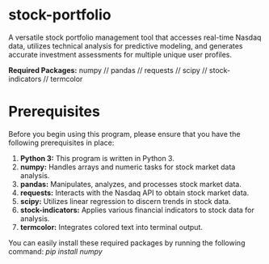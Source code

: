 # stock-portfolio
A versatile stock portfolio management tool that accesses real-time Nasdaq data, utilizes technical analysis for predictive modeling, and generates accurate investment assessments for multiple unique user profiles.

**Required Packages:** numpy // pandas // requests // scipy // stock-indicators // termcolor

# Prerequisites
Before you begin using this program, please ensure that you have the following prerequisites in place:
1. **Python 3:** This program is written in Python 3.
2. **numpy:** Handles arrays and numeric tasks for stock market data analysis.
3. **pandas:** Manipulates, analyzes, and processes stock market data.
4. **requests:** Interacts with the Nasdaq API to obtain stock market data.
5. **scipy:** Utilizes linear regression to discern trends in stock data.
6. **stock-indicators:** Applies various financial indicators to stock data for analysis.
7. **termcolor:** Integrates colored text into terminal output.

You can easily install these required packages by running the following command: *pip install numpy*
